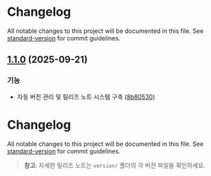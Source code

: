 # Changelog

All notable changes to this project will be documented in this file. See [standard-version](https://github.com/conventional-changelog/standard-version) for commit guidelines.

## [1.1.0](https://github.com/joblonnie/eslint-config-lonnie/compare/v1.0.0...v1.1.0) (2025-09-21)


### 기능

* 자동 버전 관리 및 릴리즈 노트 시스템 구축 ([8b80530](https://github.com/joblonnie/eslint-config-lonnie/commit/8b805302a08607dfa917a283f082772630b5d36c))

# Changelog

All notable changes to this project will be documented in this file. See [standard-version](https://github.com/conventional-changelog/standard-version) for commit guidelines.

> **참고**: 자세한 릴리즈 노트는 `version/` 폴더의 각 버전 파일을 확인하세요.
